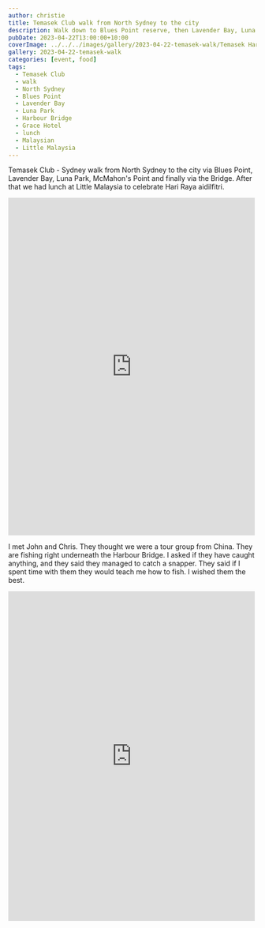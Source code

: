 ```yaml
---
author: christie
title: Temasek Club walk from North Sydney to the city
description: Walk down to Blues Point reserve, then Lavender Bay, Luna Park, Harbour Bridge.
pubDate: 2023-04-22T13:00:00+10:00
coverImage: ../../../images/gallery/2023-04-22-temasek-walk/Temasek Harbour Bridge walk (3).jpeg
gallery: 2023-04-22-temasek-walk
categories: [event, food]
tags:
  - Temasek Club
  - walk
  - North Sydney
  - Blues Point
  - Lavender Bay
  - Luna Park
  - Harbour Bridge
  - Grace Hotel
  - lunch
  - Malaysian
  - Little Malaysia
---
```


Temasek Club - Sydney walk from North Sydney to the city via Blues Point, Lavender Bay, Luna Park, McMahon's Point and finally via the Bridge. After that we had lunch at Little Malaysia to celebrate Hari Raya aidilfitri.

<iframe src="https://www.facebook.com/plugins/post.php?href=https%3A%2F%2Fwww.facebook.com%2Fchris1.tham%2Fposts%2Fpfbid0zUteNhZQ2x7HyQvi2MGZb4dTgorPMhbFFWYqBvS13uVqaEPs8sW9y6uaRyUYk6rfl&show_text=true&width=500" width="500" height="684" style="border:none;overflow:hidden" scrolling="no" frameborder="0" allowfullscreen="true" allow="autoplay; clipboard-write; encrypted-media; picture-in-picture; web-share"></iframe>

I met John and Chris. They thought we were a tour group from China. They are fishing right underneath the Harbour Bridge. I asked if they have caught anything, and they said they managed to catch a snapper. They said if I spent time with them they would teach me how to fish. I wished them the best.

<iframe src="https://www.facebook.com/plugins/post.php?href=https%3A%2F%2Fwww.facebook.com%2Fchris1.tham%2Fposts%2Fpfbid029fqUTifaUkKdRajUCP2TTmuDUagbRZBDBdaUpJANL5qNspPQETjwE7hFTjGWDC21l&show_text=true&width=500" width="500" height="668" style="border:none;overflow:hidden" scrolling="no" frameborder="0" allowfullscreen="true" allow="autoplay; clipboard-write; encrypted-media; picture-in-picture; web-share"></iframe>
